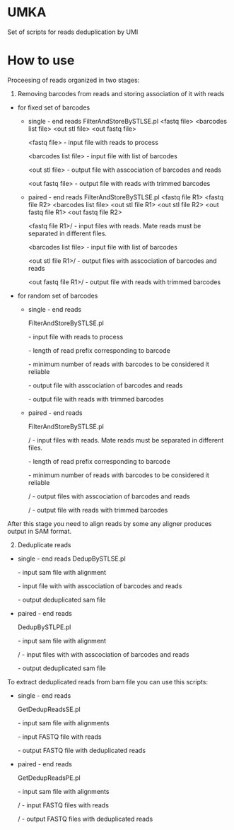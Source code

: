 # UMKA
Set of scripts for reads deduplication by UMI

# How to use
Proceesing of reads organized in two stages:

1) Removing barcodes from reads and storing association of it with reads

- for fixed set of barcodes

  - single - end reads
       FilterAndStoreBySTLSE.pl \<fastq file> \<barcodes list file> \<out stl file> \<out fastq file>
       
       \<fastq file> - input file with reads to process
       
       \<barcodes list file> - input file with list of barcodes
       
       \<out stl file> - output file with asscociation of barcodes and reads
       
       \<out fastq file> - output file with reads with trimmed barcodes
       
  - paired - end reads
        FilterAndStoreBySTLSE.pl \<fastq file R1> \<fastq file R2> \<barcodes list file> \<out stl file R1> \<out stl file R2> \<out fastq file R1> \<out fastq file R2>
        
       \<fastq file R1>/<fastq file R2> - input files with reads. Mate reads must be separated in different files.
       
       \<barcodes list file> - input file with list of barcodes
       
       \<out stl file R1>/<out stl file R2> - output files with asscociation of barcodes and reads
       
       \<out fastq file R1>/<out fastq file R2> - output file with reads with trimmed barcodes

- for random set of barcodes

  - single - end reads
  
       FilterAndStoreBySTLSE.pl <fastq file> <length of barcode> <min count of barcode> <out stl file> <out fastq file>
       
       <fastq file> - input file with reads to process
       
       <length of barcode> - length of read prefix corresponding to barcode
       
       <min count of barcode> - minimum number of reads with barcodes to be considered it reliable
       
       <out stl file> - output file with asscociation of barcodes and reads
       
       <out fastq file> - output file with reads with trimmed barcodes
       
  - paired - end reads
  
       FilterAndStoreBySTLSE.pl <fastq file R1> <fastq file R2> <length of barcode> <min count of barcode> <out stl file R1> <out stl file R2> <out fastq file R1> <out fastq file R2>
       
       <fastq file R1>/<fastq file R2> - input files with reads. Mate reads must be separated in different files.
       
       <length of barcode> - length of read prefix corresponding to barcode
       
       <min count of barcode> - minimum number of reads with barcodes to be considered it reliable
       
       <out stl file R1>/<out stl file R2> - output files with asscociation of barcodes and reads
       
       <out fastq file R1>/<out fastq file R2> - output file with reads with trimmed barcodes


After this stage you need to align reads by some any aligner produces output in SAM format.

2) Deduplicate reads 
- single - end reads
    DedupBySTLSE.pl <sam file> <stl file> <out sam file>
    
    <sam file> - input sam file with alignment
    
    <stl file> - input file with with asscociation of barcodes and reads
    
    <out sam file> - output deduplicated sam file 
    
- paired - end reads

    DedupBySTLPE.pl <sam file> <stl file R1> <stl file R2> <out sam file>
    
    <sam file> - input sam file with alignment
    
    <stl file R1>/<stl file R2> - input files with with asscociation of barcodes and reads
    
    <out sam file> - output deduplicated sam file 

To extract deduplicated reads from bam file you can use this scripts:

- single - end reads

    GetDedupReadsSE.pl <sam file> <stl file> <out sam file>
   
    <sam file> - input sam file with alignments
    
    <fastq file> - input FASTQ file with reads
    
    <out fastq file> - output FASTQ file with deduplicated reads
    
- paired - end reads

    GetDedupReadsPE.pl <sam file> <fastq file R1> <fastq file R2> <out fastq file R1> <out fastq file R2>
    
    <sam file> - input sam file with alignments
    
    <fastq file R1>/<fastq file R2> - input FASTQ files with reads
    
    <out fastq file R1>/<out fastq file R2> - output FASTQ files with deduplicated reads






